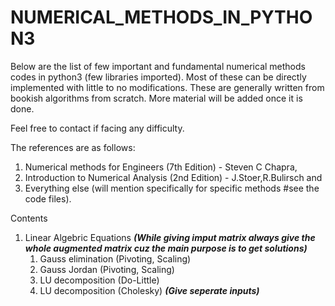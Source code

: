 # NUMERICAL_METHODS_IN_PYTHON3
Below are the list of few important and fundamental numerical methods codes in python3 (few libraries imported). Most of these can be directly implemented with little to no modifications. These are generally written from bookish algorithms from scratch. More material will be added once it is done. 

Feel free to contact if facing any difficulty.

The references are as follows: 
1. Numerical methods for Engineers (7th Edition) - Steven C Chapra, 
2. Introduction to Numerical Analysis (2nd Edition) - J.Stoer,R.Bulirsch and 
3. Everything else (will mention specifically for specific methods #see the code files).

Contents 
1. Linear Algebric Equations 
                       ***(While giving imput matrix always give the whole augmented matrix cuz the main purpose is to get solutions)***
   1. Gauss elimination (Pivoting, Scaling)
   2. Gauss Jordan (Pivoting, Scaling)
   3. LU decomposition (Do-Little)
   4. LU decomposition (Cholesky)         ***(Give seperate inputs)***

